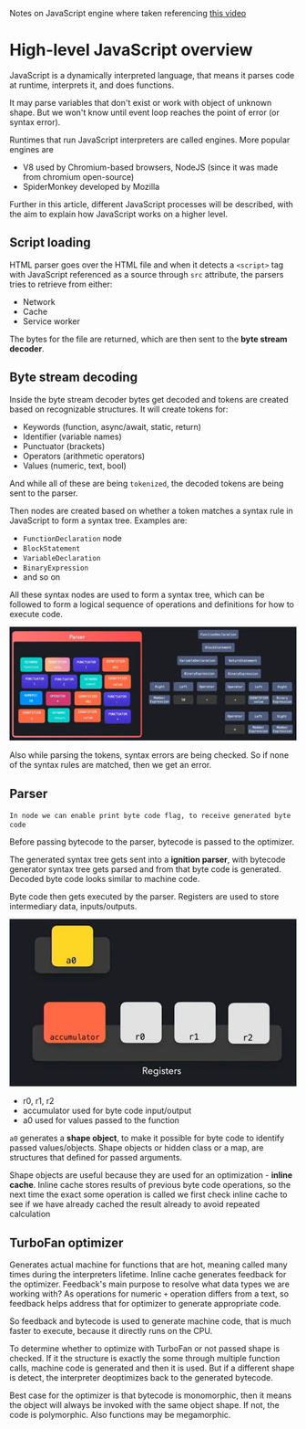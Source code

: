 Notes on JavaScript engine where taken referencing [this video](https://www.youtube.com/watch?v=xckH5s3UuX4)

# High-level JavaScript overview 

JavaScript is a dynamically interpreted language, that means it parses code at runtime, interprets it, and does functions.

It may parse variables that don't exist or work with object of unknown shape. But we won't know until event loop reaches the point of error (or syntax error). 

Runtimes that run JavaScript interpreters are called engines. More popular engines are 

- V8 used by Chromium-based browsers, NodeJS (since it was made from chromium open-source)
- SpiderMonkey developed by Mozilla 

Further in this article, different JavaScript processes will be described, with the aim to explain how JavaScript works on a higher level.

## Script loading 

HTML parser goes over the HTML file and when it detects a `<script>` tag with JavaScript referenced as a source through `src` attribute, the parsers tries to retrieve from either: 

- Network
- Cache
- Service worker

The bytes for the file are returned, which are then sent to the **byte stream decoder**.

## Byte stream decoding

Inside the byte stream decoder bytes get decoded and tokens are created based on recognizable structures. It will create tokens for:

- Keywords (function, async/await, static, return)
- Identifier (variable names)
- Punctuator (brackets)
- Operators (arithmetic operators)
- Values (numeric, text, bool)

And while all of these are being `tokenized`, the decoded tokens are being sent to the parser.

Then nodes are created based on whether a token matches a syntax rule in JavaScript to form a syntax tree. Examples are:

- `FunctionDeclaration` node
- `BlockStatement` 
- `VariableDeclaration`
- `BinaryExpression`
- and so on

All these syntax nodes are used to form a syntax tree, which can be followed to form a logical sequence of operations and definitions for how to execute code.

![Syntax tree](./../../Images/JavaScript/GeneratingTreeSyntax.PNG)

Also while parsing the tokens, syntax errors are being checked. So if none of the syntax rules are matched, then we get an error.

## Parser

```
In node we can enable print byte code flag, to receive generated byte code  
```

Before passing bytecode to the parser, bytecode is passed to the optimizer.

The generated syntax tree gets sent into a **ignition parser**, with bytecode generator syntax tree gets parsed and from that byte code is generated. Decoded byte code looks similar to machine code.

Byte code then gets executed by the parser. Registers are used to store intermediary data, inputs/outputs.

![Registers](./../../Images/JavaScript/Registers.PNG)

- r0, r1, r2
- accumulator used for byte code input/output
- a0 used for values passed to the function

`a0` generates a **shape object**, to make it possible for byte code to identify passed values/objects. Shape objects or hidden class or a map, are structures that defined for passed arguments.

Shape objects are useful because they are used for an optimization - **inline cache**. Inline cache stores results of previous byte code operations, so the next time the exact some operation is called we first check inline cache to see if we have already cached the result already to avoid repeated calculation 

## TurboFan optimizer 

Generates actual machine for functions that are hot, meaning called many times during the interpreters lifetime. Inline cache generates feedback for the optimizer. Feedback's main purpose to resolve what data types we are working with? As operations for numeric `+` operation differs from a text, so feedback helps address that for optimizer to generate appropriate code. 

So feedback and bytecode is used to generate machine code, that is much faster to execute, because it directly runs on the CPU.

To determine whether to optimize with TurboFan or not passed shape is checked. If it the structure is exactly the some through multiple function calls, machine code is generated and then it is used. But if a different shape is detect, the interpreter deoptimizes back to the generated bytecode. 

Best case for the optimizer is that bytecode is monomorphic, then it means the object will always be invoked with the same object shape. If not, the code is polymorphic. Also functions may be megamorphic.